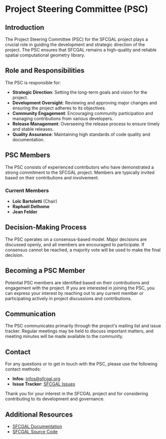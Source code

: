 # Project Steering Committee (PSC)

## Introduction

The Project Steering Committee (PSC) for the SFCGAL project plays a crucial role in guiding the development and strategic direction of the project. The PSC ensures that SFCGAL remains a high-quality and reliable spatial computational geometry library.

## Role and Responsibilities

The PSC is responsible for:
- **Strategic Direction**: Setting the long-term goals and vision for the project.
- **Development Oversight**: Reviewing and approving major changes and ensuring the project adheres to its objectives.
- **Community Engagement**: Encouraging community participation and managing contributions from various developers.
- **Release Management**: Overseeing the release process to ensure timely and stable releases.
- **Quality Assurance**: Maintaining high standards of code quality and documentation.

## PSC Members

The PSC consists of experienced contributors who have demonstrated a strong commitment to the SFCGAL project. Members are typically invited based on their contributions and involvement.

### Current Members

- **Loïc Bartoletti** (Chair)
- **Raphaël Delhome**
- **Jean Felder**

## Decision-Making Process

The PSC operates on a consensus-based model. Major decisions are discussed openly, and all members are encouraged to participate. If consensus cannot be reached, a majority vote will be used to make the final decision.

## Becoming a PSC Member

Potential PSC members are identified based on their contributions and engagement with the project. If you are interested in joining the PSC, you can express your interest by reaching out to any current member or participating actively in project discussions and contributions.

## Communication

The PSC communicates primarily through the project's mailing list and issue tracker. Regular meetings may be held to discuss important matters, and meeting minutes will be made available to the community.

## Contact

For any questions or to get in touch with the PSC, please use the following contact methods:
- **Infos**: [infos@sfcgal.org](mailto:infos@sfcgal.org)
- **Issue Tracker**: [SFCGAL Issues](https://gitlab.com/sfcgal/SFCGAL/-/issues)

Thank you for your interest in the SFCGAL project and for considering contributing to its development and governance.

## Additional Resources

- [SFCGAL Documentation](https://sfcgal.gitlab.io/SFCGAL/)
- [SFCGAL Source Code](https://gitlab.com/sfcgal/SFCGAL)
